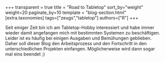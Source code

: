 +++
transparent = true
title = "Road to Tabletop"
sort_by="weight"
weight=20
paginate_by=10
template = "blog-section.html"
[extra.taxonomies]
tags=["zeugs","tabletop"]
authors=["R"]
+++

Seit einiger Zeit bin ich am Tabletop-Hobby interessiert und habe immer wieder damit angefangen mich mit bestimmten Systemen zu beschäftigen.
Leider ist es häufig bei einigen Ausgaben und Bemühungen geblieben. Daher soll dieser Blog den Arbeitsprozess und den Fortschritt in den unterschiedlichen Projekten einfangen.
Möglicherweise wird dann sogar mal eins beendet ;)
